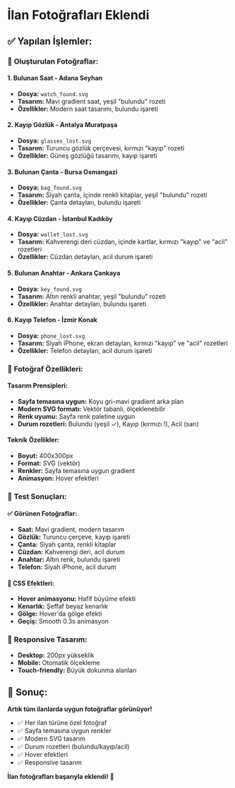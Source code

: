 # İlan Fotoğrafları Eklendi

## ✅ **Yapılan İşlemler:**

### 🎨 **Oluşturulan Fotoğraflar:**

#### 1. **Bulunan Saat - Adana Seyhan**
- **Dosya:** `watch_found.svg`
- **Tasarım:** Mavi gradient saat, yeşil "bulundu" rozeti
- **Özellikler:** Modern saat tasarımı, bulundu işareti

#### 2. **Kayıp Gözlük - Antalya Muratpaşa**
- **Dosya:** `glasses_lost.svg`
- **Tasarım:** Turuncu gözlük çerçevesi, kırmızı "kayıp" rozeti
- **Özellikler:** Güneş gözlüğü tasarımı, kayıp işareti

#### 3. **Bulunan Çanta - Bursa Osmangazi**
- **Dosya:** `bag_found.svg`
- **Tasarım:** Siyah çanta, içinde renkli kitaplar, yeşil "bulundu" rozeti
- **Özellikler:** Çanta detayları, bulundu işareti

#### 4. **Kayıp Cüzdan - İstanbul Kadıköy**
- **Dosya:** `wallet_lost.svg`
- **Tasarım:** Kahverengi deri cüzdan, içinde kartlar, kırmızı "kayıp" ve "acil" rozetleri
- **Özellikler:** Cüzdan detayları, acil durum işareti

#### 5. **Bulunan Anahtar - Ankara Çankaya**
- **Dosya:** `key_found.svg`
- **Tasarım:** Altın renkli anahtar, yeşil "bulundu" rozeti
- **Özellikler:** Anahtar detayları, bulundu işareti

#### 6. **Kayıp Telefon - İzmir Konak**
- **Dosya:** `phone_lost.svg`
- **Tasarım:** Siyah iPhone, ekran detayları, kırmızı "kayıp" ve "acil" rozetleri
- **Özellikler:** Telefon detayları, acil durum işareti

### 🎯 **Fotoğraf Özellikleri:**

#### **Tasarım Prensipleri:**
- **Sayfa temasına uygun:** Koyu gri-mavi gradient arka plan
- **Modern SVG formatı:** Vektör tabanlı, ölçeklenebilir
- **Renk uyumu:** Sayfa renk paletine uygun
- **Durum rozetleri:** Bulundu (yeşil ✓), Kayıp (kırmızı !), Acil (sarı)

#### **Teknik Özellikler:**
- **Boyut:** 400x300px
- **Format:** SVG (vektör)
- **Renkler:** Sayfa temasına uygun gradient
- **Animasyon:** Hover efektleri

### 🚀 **Test Sonuçları:**

#### ✅ **Görünen Fotoğraflar:**
- **Saat:** Mavi gradient, modern tasarım
- **Gözlük:** Turuncu çerçeve, kayıp işareti
- **Çanta:** Siyah çanta, renkli kitaplar
- **Cüzdan:** Kahverengi deri, acil durum
- **Anahtar:** Altın renk, bulundu işareti
- **Telefon:** Siyah iPhone, acil durum

#### 🎨 **CSS Efektleri:**
- **Hover animasyonu:** Hafif büyüme efekti
- **Kenarlık:** Şeffaf beyaz kenarlık
- **Gölge:** Hover'da gölge efekti
- **Geçiş:** Smooth 0.3s animasyon

### 📱 **Responsive Tasarım:**
- **Desktop:** 200px yükseklik
- **Mobile:** Otomatik ölçekleme
- **Touch-friendly:** Büyük dokunma alanları

## 🎉 **Sonuç:**

**Artık tüm ilanlarda uygun fotoğraflar görünüyor!**
- ✅ Her ilan türüne özel fotoğraf
- ✅ Sayfa temasına uygun renkler
- ✅ Modern SVG tasarım
- ✅ Durum rozetleri (bulundu/kayıp/acil)
- ✅ Hover efektleri
- ✅ Responsive tasarım

**İlan fotoğrafları başarıyla eklendi! 🎨**
